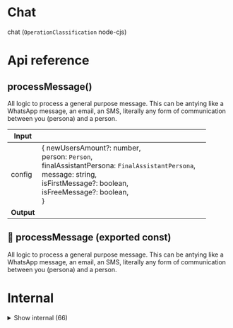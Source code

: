 # Chat

chat (`OperationClassification` node-cjs)



# Api reference

## processMessage()

All logic to process a general purpose message. This can be antying like a WhatsApp message, an email, an SMS, literally any form of communication between you (persona) and a person.


| Input      |    |    |
| ---------- | -- | -- |
| config | { newUsersAmount?: number, <br />person: `Person`, <br />finalAssistantPersona: `FinalAssistantPersona`, <br />message: string, <br />isFirstMessage?: boolean, <br />isFreeMessage?: boolean, <br /> } |  |
| **Output** |    |    |



## 📄 processMessage (exported const)

All logic to process a general purpose message. This can be antying like a WhatsApp message, an email, an SMS, literally any form of communication between you (persona) and a person.

# Internal

<details><summary>Show internal (66)</summary>
    
  # bahasaTeacher()




| Input      |    |    |
| ---------- | -- | -- |
| context | `CustomAssistantContext` |  |
| **Output** |    |    |



## commandResult()

| Input      |    |    |
| ---------- | -- | -- |
| chatMessage | `Creation<ChatMessage>` |  |,| person | `Person` |  |,| persona | `FinalAssistantPersona` |  |
| **Output** |    |    |



## defaultAssistant()

Default assistants. Still mixes some stuff. Later to be ported to all custom assistants, for higher customisability and less chaos


| Input      |    |    |
| ---------- | -- | -- |
| context | `CustomAssistantContext` |  |
| **Output** |    |    |



## elonGpt()

| Input      |    |    |
| ---------- | -- | -- |
| context | `CustomAssistantContext` |  |
| **Output** |    |    |



## englishTeacher()

| Input      |    |    |
| ---------- | -- | -- |
| context | `CustomAssistantContext` |  |
| **Output** |    |    |



## generateInstantResponseMessage()

Based on a new incoming message and the found model instances, an instant response can be sent back.

If not, just return undefined.


| Input      |    |    |
| ---------- | -- | -- |
| chatMessage | `Creation<ChatMessage>` |  |,| person | `Person` |  |,| persona | `FinalAssistantPersona` |  |,| config | { isFirstMessage?: boolean, <br />newUsersAmount?: number, <br /> } |  |
| **Output** |    |    |



## getChatMessageAnalysis()

TODO: try it out and build out these pipelines. it's just diehard js horsemode, nothing difficult! see what sticks 🍝


| Input      |    |    |
| ---------- | -- | -- |
| message | string |  |
| **Output** |    |    |



## getChatResult()

Assistant-specific chat result


| Input      |    |    |
| ---------- | -- | -- |
| config | { person: `Person`, <br />persona: `FinalAssistantPersona`, <br />truncatedMessageHistory: `Creation<ChatMessage>`[], <br />fullMessageHistory: `Creation<ChatMessage>`[], <br />inputTokensCalculated: number, <br />chatMessage: `Creation<ChatMessage>`, <br /> } |  |
| **Output** |    |    |



## getCostPerMessageCredit()

| Input      |    |    |
| ---------- | -- | -- |
| persona | `Persona` |  |
| **Output** | {  }   |    |



## getCredit()

| Input      |    |    |
| ---------- | -- | -- |
| totalPaymentEuros | number |  |
| **Output** | {  }   |    |



## getMessageLimitInfo()

| Input      |    |    |
| ---------- | -- | -- |
| person | `Person` |  |,| persona | `FinalAssistantPersona` |  |
| **Output** | { tooManyDau: boolean, <br />freeMessagesAmount: number, <br />dailyActiveUsers: number, <br /> }   |    |



## getMessagesAmountCheap()

| Input      |    |    |
| ---------- | -- | -- |
| persona | `Persona` |  |
| **Output** |    |    |



## getMessagesAmountMore()

| Input      |    |    |
| ---------- | -- | -- |
| persona | `Persona` |  |
| **Output** |    |    |



## getMinimumCredit()

| Input      |    |    |
| ---------- | -- | -- |
| persona | `Persona` |  |,| freeMessagesAmount | number |  |
| **Output** | {  }   |    |



## getPaywallResult()

| Input      |    |    |
| ---------- | -- | -- |
| chatMessage | `Creation<ChatMessage>` |  |,| history | `ChatMessage`[] |  |,| person | `Person` |  |,| persona | `FinalAssistantPersona` |  |,| config | { isFirstMessage?: boolean, <br />newUsersAmount?: number, <br /> } |  |
| **Output** |    |    |



## getPersonaStatistics()

| Input      |    |    |
| ---------- | -- | -- |
| - | | |
| **Output** |    |    |



## getSystemMessageOtherLanguage()

| Input      |    |    |
| ---------- | -- | -- |
| person | `Person` |  |
| **Output** | `String`   |    |



## getSystemMessage()

| Input      |    |    |
| ---------- | -- | -- |
| person | `Person` |  |,| persona | `Persona` |  |
| **Output** | `String`   |    |



## jsonGpt()

JSON GPT


| Input      |    |    |
| ---------- | -- | -- |
| message | string |  |,| schema | { [key: string]: { type: string, <br />description?: string, <br /> } } |  |
| **Output** |    |    |



## languageTeacher()

Any language teacher could use a dualprompt where one of the prompts has a chained additional prompt. Time to repsonse doubles, llm cost triples, but it will be far more useful:

- analyses your message, and gives tips on how to improve grammar, spelling, and vocabulary.
- responds to your message in whatever language you sent it in
- after that: translates the response into your language if it was the target language, and vice versa.

After all results are in, they are combined into a response and sent back to whatsapp.

Additionally, a voice wrapper would be amazing for this! Whisper + Say would be enough. If we do this though, we need to ensure the server load stays low for scalability.


## *UPDATE*

Doesn't work so well! I think it's better with my own word matrix. Let's add some settings, the way I had it in the UI would be perfect.

It'd be great to have:

- known words in target language
- target language
- spoken language (detect)
- base language (should be english)

Then, we can do different prompts based on what is said

- if the spoken language is not target or base, reply with an error message
- if the spoken language is target language
- analyse what the user is trying to say (target to base, GPT)
- reply to that (base to base, GPT)
- wordmatrix step
- if the spoken language is english
- figure out if it's a question about language (JSON GPT)
- if it's a question about language, assume it's about target language, and explain about grammar, spelling, and vocabulary with lots of examples
- if not provide in multiple parts
- provide 3 sentences in the target language that would accomplish the same goal in the format "base sentence = target sentence" (base to target, GPT)
- reply to it (base to base, GPT)
- wordmatrix step


## Wordmatrix step:

Input base language text. Based on the level and settings, translate some words into target language, with or without the original word in parenthesis (word matrix)


| Input      |    |    |
| ---------- | -- | -- |
| context | `CustomAssistantContext` |  |,| config | { level: beginner / intermediate / advanced, <br />targetLanguage: string, <br /> } |  |
| **Output** |    |    |



## proactiveOutreach()

| Input      |    |    |
| ---------- | -- | -- |
| - | | |
| **Output** |    |    |



## processMessageAfterChat()

To be executed after chat. Needs to be separate because we need to return something within a 15s timeout


| Input      |    |    |
| ---------- | -- | -- |
| config | { isTimedOut: boolean, <br />instantResponse: `ChatReturnType`, <br />person: `Person`, <br />persona: `Persona`, <br />chatMessage: `Creation<ChatMessage>`, <br />isFreeMessage?: boolean, <br /> } |  |
| **Output** |    |    |



## sendChatAiStatsUpdate()

| Input      |    |    |
| ---------- | -- | -- |
| - | | |
| **Output** |    |    |



## sendDailyAlarmSms()

| Input      |    |    |
| ---------- | -- | -- |
| - | | |
| **Output** |    |    |



## truncateMessages()

Simple algo to truncate chat messages.

- omit everything from more than 24h ago except for the last 10 messages
- also everything that makes our input larger than 3000 tokens.

Can later be improved by analysing the messages, but this seems good enough for now to stay under the 3000 tokens...


| Input      |    |    |
| ---------- | -- | -- |
| chatMessages | `ChatMessage`[] |  |
| **Output** | { truncatedMessageHistory: {  }[], <br />inputTokensCalculated: number, <br /> }   |    |



## weeklyMail()

There should be an initial amount of free credit and a weekly email to all users to give them some more free credit.

Weekly CRON to keep things going with the homeserver

It can email everyone that some credits were added to their account. Besides, there is probably always news and events.


| Input      |    |    |
| ---------- | -- | -- |
| isDryrun (optional) | boolean |  |
| **Output** |    |    |



## 🔹 ChatMessageAnalysis

TODO: this should simply be a data structure, inserted into the second argument as simplified schema! Why am I doing so difficult xD don't require simplifiedschema though, just a subset is fine





Properties: 

 | Name | Type | Description |
|---|---|---|
| isResponseVisualRequested  | boolean |  |



## 🔹 PersonaStatistics

Properties: 

 | Name | Type | Description |
|---|---|---|
| name (optional) | string |  |
| newMessagesTodayAmount (optional) | number |  |
| activeUsersTodayAmount (optional) | number |  |
| newUsersTodayAmount (optional) | number |  |



## 📄 bahasaTeacher (exported const)

## 📄 cheapPayment (exported const)

## 📄 commandResult (exported const)

## 📄 creditForCheap (exported const)

## 📄 creditForExpensive (exported const)

## 📄 customAssistants (exported const)

Custom assistants can be added here by providing the name that equals the slug, and the custom assistant function.


## 📄 defaultAssistant (exported const)

Default assistants. Still mixes some stuff. Later to be ported to all custom assistants, for higher customisability and less chaos


## 📄 defaultCostPerMessageCredit (exported const)

## 📄 elonGpt (exported const)

## 📄 englishTeacher (exported const)

## 📄 expensivePayment (exported const)

## 📄 fixedTransactionCost (exported const)

## 📄 generateInstantResponseMessage (exported const)

Based on a new incoming message and the found model instances, an instant response can be sent back.

If not, just return undefined.


## 📄 getChatMessageAnalysis (exported const)

TODO: try it out and build out these pipelines. it's just diehard js horsemode, nothing difficult! see what sticks 🍝


## 📄 getChatResult (exported const)

Assistant-specific chat result


## 📄 getCostPerMessageCredit (exported const)

## 📄 getCredit (exported const)

## 📄 getMessageLimitInfo (exported const)

## 📄 getMessagesAmountCheap (exported const)

## 📄 getMessagesAmountMore (exported const)

## 📄 getMinimumCredit (exported const)

## 📄 getPaywallResult (exported const)

## 📄 getPersonaStatistics (exported const)

## 📄 getSystemMessageOtherLanguage (exported const)

## 📄 getSystemMessage (exported const)

## 📄 jsonGpt (exported const)

JSON GPT


## 📄 languageTeacher (exported const)

Any language teacher could use a dualprompt where one of the prompts has a chained additional prompt. Time to repsonse doubles, llm cost triples, but it will be far more useful:

- analyses your message, and gives tips on how to improve grammar, spelling, and vocabulary.
- responds to your message in whatever language you sent it in
- after that: translates the response into your language if it was the target language, and vice versa.

After all results are in, they are combined into a response and sent back to whatsapp.

Additionally, a voice wrapper would be amazing for this! Whisper + Say would be enough. If we do this though, we need to ensure the server load stays low for scalability.


## *UPDATE*

Doesn't work so well! I think it's better with my own word matrix. Let's add some settings, the way I had it in the UI would be perfect.

It'd be great to have:

- known words in target language
- target language
- spoken language (detect)
- base language (should be english)

Then, we can do different prompts based on what is said

- if the spoken language is not target or base, reply with an error message
- if the spoken language is target language
- analyse what the user is trying to say (target to base, GPT)
- reply to that (base to base, GPT)
- wordmatrix step
- if the spoken language is english
- figure out if it's a question about language (JSON GPT)
- if it's a question about language, assume it's about target language, and explain about grammar, spelling, and vocabulary with lots of examples
- if not provide in multiple parts
- provide 3 sentences in the target language that would accomplish the same goal in the format "base sentence = target sentence" (base to target, GPT)
- reply to it (base to base, GPT)
- wordmatrix step


## Wordmatrix step:

Input base language text. Based on the level and settings, translate some words into target language, with or without the original word in parenthesis (word matrix)


## 📄 maxDailyActiveUsers (exported const)

## 📄 percentageTransactionCost (exported const)

## 📄 proactiveOutreach (exported const)

## 📄 processMessageAfterChat (exported const)

To be executed after chat. Needs to be separate because we need to return something within a 15s timeout


## 📄 rickGpt (exported const)

## 📄 sendChatAiStatsUpdate (exported const)

## 📄 sendDailyAlarmSms (exported const)

## 📄 systemMessageCost (exported const)

## 📄 truncateMessages (exported const)

Simple algo to truncate chat messages.

- omit everything from more than 24h ago except for the last 10 messages
- also everything that makes our input larger than 3000 tokens.

Can later be improved by analysing the messages, but this seems good enough for now to stay under the 3000 tokens...


## 📄 weeklyMail (exported const)

There should be an initial amount of free credit and a weekly email to all users to give them some more free credit.

Weekly CRON to keep things going with the homeserver

It can email everyone that some credits were added to their account. Besides, there is probably always news and events.


## 📄 yeGpt (exported const)

  </details>

